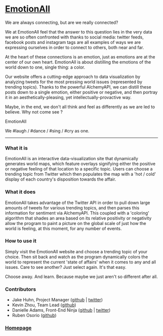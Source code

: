 [EmotionAll](http://emotionall.ninefold-apps.com)
==========

We are always connecting, but are we really connected? 

We at EmotionAll feel that the answer to this question lies in the very data we are so often confronted with thanks to social media: twitter feeds, facebook posts and instagram tags are all examples of ways we are expressing ourselves in order to connect to others, both near and far. 

At the heart of these connections is an emotion, just as emotions are at the center of our own heart. EmotionAll is about distilling the emotions of the world down to one, single thing: a color. 

Our website offers a cutting-edge approach to data visualization by analyzing tweets for the most pressing world issues (represented by trending topics). Thanks to the powerful AlchemyAPI, we can distill these posts down to a single emotion, either positive or negative, and then portray it in an aesthetically-pleasing, yet intellectually-provactive way. 

Maybe, in the end, we don't all think and feel as differently as we are led to believe. Why not come see ? 

EmotionAll

We #laugh / #dance / #sing / #cry as one. 

************************** 

### What it is 

EmotionAll is an interactive data-visualization site that dynamically generates world maps, which feature overlays signifying either the positive or negative feeling of that location to a specific topic. Users can choose a trending topic from Twitter which then populates the map with a 'hot / cold' display of each country's disposition towards the affair. 

### What it does 

EmotionAll takes advantage of the Twitter API in order to pull down large amounts of tweets for various trending topics, and then parses this information for sentiment via AlchemyAPI. This coupled with a 'coloring' algorithm that  shades an area based on its relative positivity or negativity allow the program to paint a picture on the global scale of just how the world is feeling, at this moment, for any number of events. 

### How to use it 

Simply visit the EmotionAll website and choose a trending topic of your choice. Then sit back and watch as the program dynamically colors the world to represent the current 'state of affairs' when it comes to any and all issues. Care to see another? Just select again. It's that easy.

Choose away. And learn. Because maybe we just aren't so different after all. 

### Contributors 

* Jake Huhn, Project Manager ([github](https://github.com/huhnytunes) | [twitter](https://twitter.com/huhnytunes)) 
* Kevin Zhou, Team Lead ([github](http://github.com/kz363))
* Danielle Adams, Front-End Ninja ([github](http://github.com/danielleadams) | [twitter](http://twitter.com/dadams_1))
* Ruben Osorio ([github](http://github.com/newrube7))

### [Homepage](http://emotionall.ninefold-apps.com)

